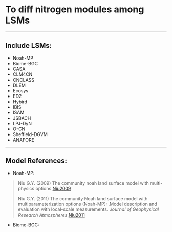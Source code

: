 # To diff nitrogen modules among LSMs
---------------------------------------------------------
## Include LSMs:

* Noah-MP
* Biome-BGC
* CASA
* CLM4CN
* CNCLASS
* DLEM
* Ecosys
* ED2
* Hybird
* IBIS
* ISAM
* JSBACH
* LPJ-DyN
* O-CN
* Sheffield-DGVM
* ANAFORE

----------------------------------------------------------
## Model References:

* Noah-MP:	
>	Niu G.Y. (2009) The community noah land surface model with multi-physics options.[Niu2009](http://www.jsg.utexas.edu.cn/noah-mp/files/Users_Guide_v0.pdf)
> 	
>	Niu G.Y. (2011) The community Noah land surface model with multiparameterization options (Noah-MP): .Model description and evaluation with local-scale measurements. *Journal of Geophysical Research Atmospheres*.[Niu2011](http://onlinelibrary.wiley.com/doi/10.1029/2010JD015139/full)

* Biome-BGC:
>	